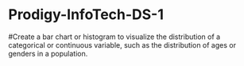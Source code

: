 # Prodigy-InfoTech-DS-1
#Create a bar chart or histogram to visualize the distribution of a categorical or continuous variable, such as the distribution of ages or genders in a population.

